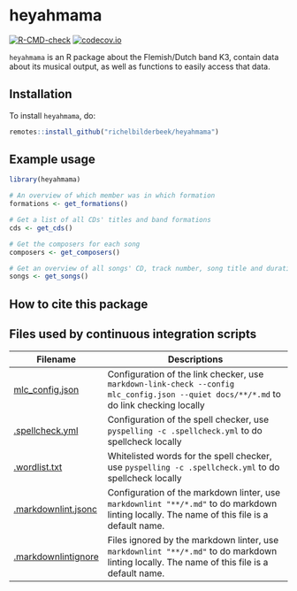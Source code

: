 # heyahmama

<!-- markdownlint-disable MD013 --><!-- Badges cannot be split up over lines, hence will break 80 characters per line -->

[![R-CMD-check](https://github.com/richelbilderbeek/heyahmama/actions/workflows/R-CMD-check.yaml/badge.svg?branch=main)](https://github.com/richelbilderbeek/heyahmama/actions/workflows/R-CMD-check.yaml)
[![codecov.io](https://codecov.io/github/richelbilderbeek/heyahmama/coverage.svg?branch=main)](https://codecov.io/github/richelbilderbeek/heyahmama/branch/main)

<!-- markdownlint-enable MD013 -->

`heyahmama` is an R package about the Flemish/Dutch band K3,
contain data about its musical output,
as well as functions to easily access that data.

## Installation

To install `heyahmama`, do:

```r
remotes::install_github("richelbilderbeek/heyahmama")
```

## Example usage

```r
library(heyahmama)

# An overview of which member was in which formation
formations <- get_formations()

# Get a list of all CDs' titles and band formations
cds <- get_cds()

# Get the composers for each song
composers <- get_composers()

# Get an overview of all songs' CD, track number, song title and duration
songs <- get_songs()
```

## How to cite this package


## Files used by continuous integration scripts

<!-- markdownlint-disable MD013 --><!-- Tables cannot be split up over lines, hence will break 80 characters per line -->

Filename                                  |Descriptions
------------------------------------------|--------------------------------------------------------------------------------------------------------------------------------------
[mlc_config.json](mlc_config.json)        |Configuration of the link checker, use `markdown-link-check --config mlc_config.json --quiet docs/**/*.md` to do link checking locally
[.spellcheck.yml](.spellcheck.yml)        |Configuration of the spell checker, use `pyspelling -c .spellcheck.yml` to do spellcheck locally
[.wordlist.txt](.wordlist.txt)            |Whitelisted words for the spell checker, use `pyspelling -c .spellcheck.yml` to do spellcheck locally
[.markdownlint.jsonc](.markdownlint.jsonc)|Configuration of the markdown linter, use `markdownlint "**/*.md"` to do markdown linting locally. The name of this file is a default name.
[.markdownlintignore](.markdownlintignore)|Files ignored by the markdown linter, use `markdownlint "**/*.md"` to do markdown linting locally. The name of this file is a default name.

<!-- markdownlint-enable MD013 -->
